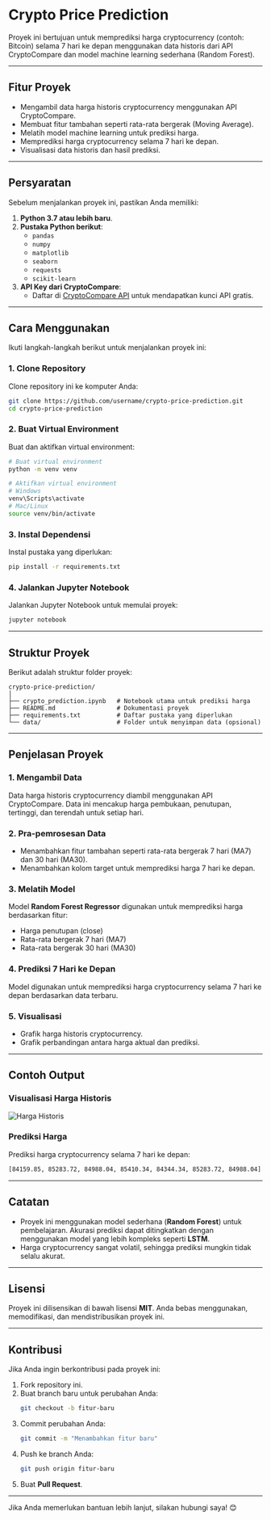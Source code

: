 # Crypto Price Prediction

Proyek ini bertujuan untuk memprediksi harga cryptocurrency (contoh: Bitcoin) selama 7 hari ke depan menggunakan data historis dari API CryptoCompare dan model machine learning sederhana (Random Forest).

---

## Fitur Proyek
- Mengambil data harga historis cryptocurrency menggunakan API CryptoCompare.
- Membuat fitur tambahan seperti rata-rata bergerak (Moving Average).
- Melatih model machine learning untuk prediksi harga.
- Memprediksi harga cryptocurrency selama 7 hari ke depan.
- Visualisasi data historis dan hasil prediksi.

---

## Persyaratan
Sebelum menjalankan proyek ini, pastikan Anda memiliki:
1. **Python 3.7 atau lebih baru**.
2. **Pustaka Python berikut**:
   - `pandas`
   - `numpy`
   - `matplotlib`
   - `seaborn`
   - `requests`
   - `scikit-learn`
3. **API Key dari CryptoCompare**:
   - Daftar di [CryptoCompare API](https://min-api.cryptocompare.com/) untuk mendapatkan kunci API gratis.

---

## Cara Menggunakan
Ikuti langkah-langkah berikut untuk menjalankan proyek ini:

### 1. Clone Repository
Clone repository ini ke komputer Anda:
```bash
git clone https://github.com/username/crypto-price-prediction.git
cd crypto-price-prediction
```

### 2. Buat Virtual Environment
Buat dan aktifkan virtual environment:
```bash
# Buat virtual environment
python -m venv venv

# Aktifkan virtual environment
# Windows
venv\Scripts\activate
# Mac/Linux
source venv/bin/activate
```

### 3. Instal Dependensi
Instal pustaka yang diperlukan:
```bash
pip install -r requirements.txt
```

### 4. Jalankan Jupyter Notebook
Jalankan Jupyter Notebook untuk memulai proyek:
```bash
jupyter notebook
```

---

## Struktur Proyek
Berikut adalah struktur folder proyek:
```
crypto-price-prediction/
│
├── crypto_prediction.ipynb   # Notebook utama untuk prediksi harga
├── README.md                 # Dokumentasi proyek
├── requirements.txt          # Daftar pustaka yang diperlukan
└── data/                     # Folder untuk menyimpan data (opsional)
```

---

## Penjelasan Proyek

### 1. Mengambil Data
Data harga historis cryptocurrency diambil menggunakan API CryptoCompare. Data ini mencakup harga pembukaan, penutupan, tertinggi, dan terendah untuk setiap hari.

### 2. Pra-pemrosesan Data
- Menambahkan fitur tambahan seperti rata-rata bergerak 7 hari (MA7) dan 30 hari (MA30).
- Menambahkan kolom target untuk memprediksi harga 7 hari ke depan.

### 3. Melatih Model
Model **Random Forest Regressor** digunakan untuk memprediksi harga berdasarkan fitur:
- Harga penutupan (close)
- Rata-rata bergerak 7 hari (MA7)
- Rata-rata bergerak 30 hari (MA30)

### 4. Prediksi 7 Hari ke Depan
Model digunakan untuk memprediksi harga cryptocurrency selama 7 hari ke depan berdasarkan data terbaru.

### 5. Visualisasi
- Grafik harga historis cryptocurrency.
- Grafik perbandingan antara harga aktual dan prediksi.

---

## Contoh Output
### Visualisasi Harga Historis
![Harga Historis](https://via.placeholder.com/800x400?text=Grafik+Harga+Historis)

### Prediksi Harga
Prediksi harga cryptocurrency selama 7 hari ke depan:
```bash
[84159.85, 85283.72, 84988.04, 85410.34, 84344.34, 85283.72, 84988.04]
```

---

## Catatan
- Proyek ini menggunakan model sederhana (**Random Forest**) untuk pembelajaran. Akurasi prediksi dapat ditingkatkan dengan menggunakan model yang lebih kompleks seperti **LSTM**.
- Harga cryptocurrency sangat volatil, sehingga prediksi mungkin tidak selalu akurat.

---

## Lisensi
Proyek ini dilisensikan di bawah lisensi **MIT**. Anda bebas menggunakan, memodifikasi, dan mendistribusikan proyek ini.

---

## Kontribusi
Jika Anda ingin berkontribusi pada proyek ini:

1. Fork repository ini.
2. Buat branch baru untuk perubahan Anda:
   ```bash
   git checkout -b fitur-baru
   ```
3. Commit perubahan Anda:
   ```bash
   git commit -m "Menambahkan fitur baru"
   ```
4. Push ke branch Anda:
   ```bash
   git push origin fitur-baru
   ```
5. Buat **Pull Request**.

---

Jika Anda memerlukan bantuan lebih lanjut, silakan hubungi saya! 😊
